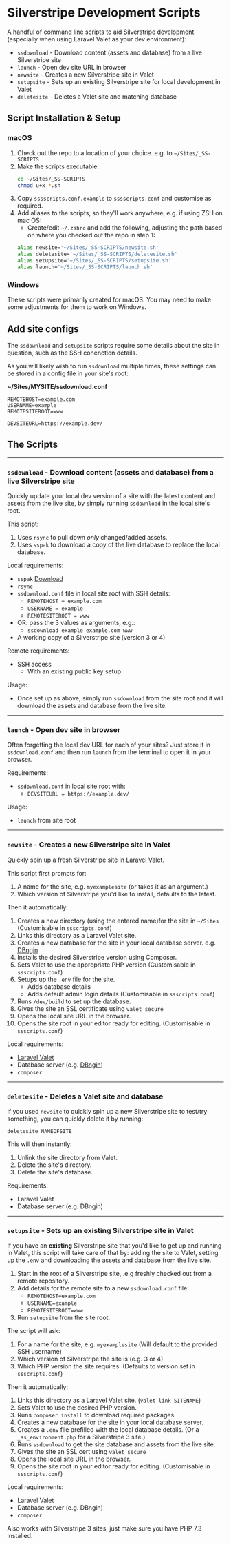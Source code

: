 # Silverstripe Development Scripts

A handful of command line scripts to aid Silverstripe development (especially when using Laravel Valet as your dev environment):

* `ssdownload` - Download content (assets and database) from a live Silverstripe site
* `launch` - Open dev site URL in browser
* `newsite` - Creates a new Silverstripe site in Valet
* `setupsite` - Sets up an existing Silverstripe site for local development in Valet
* `deletesite` - Deletes a Valet site and matching database

## Script Installation & Setup

### macOS
1. Check out the repo to a location of your choice. e.g. to `~/Sites/_SS-SCRIPTS`
2. Make the scripts executable.
    ````bash
    cd ~/Sites/_SS-SCRIPTS
    chmod u+x *.sh
    ````
2. Copy `sssscripts.conf.example` to `sssscripts.conf` and customise as required.
3. Add aliases to the scripts, so they'll work anywhere, e.g. if using ZSH on mac OS:
    * Create/edit `~/.zshrc` and add the following, adjusting the path based on where you checked out the repo in step 1:
    ````bash
    alias newsite='~/Sites/_SS-SCRIPTS/newsite.sh'
    alias deletesite='~/Sites/_SS-SCRIPTS/deletesite.sh'
    alias setupsite='~/Sites/_SS-SCRIPTS/setupsite.sh'
    alias launch='~/Sites/_SS-SCRIPTS/launch.sh'
    ````

### Windows
These scripts were primarily created for macOS. You may need to make some adjustments for them to work on Windows.

## Add site configs

The `ssdownload` and `setupsite` scripts require some details about the site in question, such as the SSH conenction details. 

As you will likely wish to run `ssdownload` multiple times, these settings can be stored in a config file in your site's root:

__~/Sites/MYSITE/ssdownload.conf__
````
REMOTEHOST=example.com
USERNAME=example
REMOTESITEROOT=www

DEVSITEURL=https://example.dev/
````


## The Scripts
---

### `ssdownload` - Download content (assets and database) from a live Silverstripe site
Quickly update your local dev version of a site with the latest content and assets from the live site, by simply running `ssdownload` in the local site's root.

This script:
1. Uses `rsync` to pull down *only* changed/added assets.
2. Uses `sspak` to download a copy of the live database to replace the local database.

Local requirements:
* `sspak` [Download](https://github.com/silverstripe/sspak)
* `rsync`
* `ssdownload.conf` file in local site root with SSH details:
    * `REMOTEHOST = example.com`
    * `USERNAME = example`
    * `REMOTESITEROOT = www`
* OR: pass the 3 values as arguments, e.g.:
    * `ssdownload example example.com www`
* A working copy of a Silverstripe site (version 3 or 4)

Remote requirements:
* SSH access
    * With an existing public key setup

Usage:
* Once set up as above, simply run `ssdownload` from the site root and it will download the assets and database from the live site.

---

### `launch` - Open dev site in browser
Often forgetting the local dev URL for each of your sites? Just store it in `ssdownload.conf` and then run `launch` from the terminal to open it in your browser.

Requirements:
* `ssdownload.conf` in local site root with:
  * `DEVSITEURL = https://example.dev/`

Usage:
* `launch` from site root

---

### `newsite` - Creates a new Silverstripe site in Valet
Quickly spin up a fresh Silverstripe site in [Laravel Valet](https://laravel.com/docs/9.x/valet).

This script first prompts for:

1. A name for the site, e.g. `myexamplesite` (or takes it as an argument.)
2. Which version of Silverstripe you'd like to install, defaults to the latest.

Then it automatically:

1. Creates a new directory (using the entered name)for the site in `~/Sites` (Customisable in `ssscripts.conf`)
2. Links this directory as a Laravel Valet site.
2. Creates a new database for the site in your local database server. e.g. [DBngin](https://dbngin.com/)
4. Installs the desired Silverstripe version using Composer.
5. Sets Valet to use the appropriate PHP version (Customisable in `ssscripts.conf`)
5. Setups up the `.env` file for the site.
    * Adds database details
    * Adds default admin login details (Customisable in `ssscripts.conf`)
6. Runs `/dev/build` to set up the database.
7. Gives the site an SSL certificate using `valet secure`
8. Opens the local site URL in the browser.
9. Opens the site root in your editor ready for editing. (Customisable in `ssscripts.conf`)

Local requirements:
* [Laravel Valet](https://laravel.com/docs/9.x/valet)
* Database server (e.g. [DBngin](https://dbngin.com/))
* `composer`

---

### `deletesite` - Deletes a Valet site and database

If you used `newsite` to quickly spin up a new Silverstripe site to test/try something, you can quickly delete it by running:
````
deletesite NAMEOFSITE
````
This will then instantly:
1. Unlink the site directory from Valet.
2. Delete the site's directory.
3. Delete the site's database.

Requirements:
* Laravel Valet
* Database server (e.g. DBngin)

---

### `setupsite` - Sets up an existing Silverstripe site in Valet

If you have an __existing__ Silverstripe site that you'd like to get up and running in Valet, this script will take care of that by: adding the site to Valet, setting up the `.env` and downloading the assets and database from the live site.

1. Start in the root of a Silverstripe site, .e.g freshly checked out from a remote repository.
2. Add details for the remote site to a new `ssdownload.conf` file:
    * `REMOTEHOST=example.com`
    * `USERNAME=example`
    * `REMOTESITEROOT=www`
3. Run `setupsite` from the site root.

The script will ask:
1. For a name for the site, e.g. `myexamplesite` (Will default to the provided SSH username) 
2. Which version of Silverstripe the site is (e.g. 3 or 4)
3. Which PHP version the site requires. (Defaults to version set in `ssscripts.conf`)

Then it automatically:
1. Links this directory as a Laravel Valet site. (`valet link SITENAME`)
2. Sets Valet to use the desired PHP version.
3. Runs `composer install` to download required packages.
4. Creates a new database for the site in your local database server.
5. Creates a `.env` file prefilled with the local database details. (Or a `_ss_environment.php` for a Silverstripe 3 site.)
6. Runs `ssdownload` to get the site database and assets from the live site.
7. Gives the site an SSL cert using `valet secure`
8. Opens the local site URL in the browser.
9. Opens the site root in your editor ready for editing. (Customisable in `ssscripts.conf`)

Local requirements:
* Laravel Valet
* Database server (e.g. DBngin)
* `composer`

Also works with Silverstripe 3 sites, just make sure you have PHP 7.3 installed.
